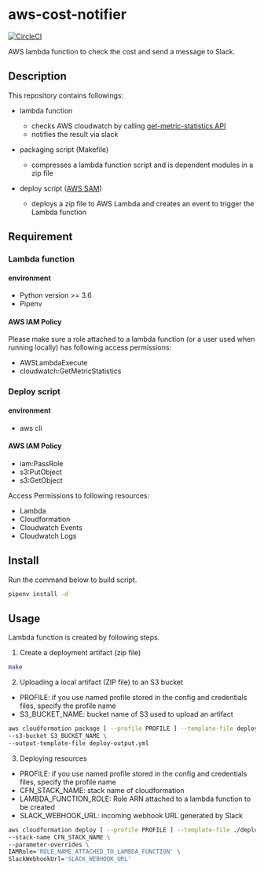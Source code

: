 # aws-cost-notifier

[![CircleCI](https://circleci.com/gh/ytakahashi/aws-cost-notifier.svg?style=shield&circle-token=0c194c7ed2a65b5983ea0292196483067f317f72)](https://circleci.com/gh/ytakahashi/aws-cost-notifier)


AWS lambda function to check the cost and send a message to Slack.

## Description

This repository contains followings:
- lambda function 
  - checks AWS cloudwatch by calling [get-metric-statistics API](https://docs.aws.amazon.com/cli/latest/reference/cloudwatch/get-metric-statistics.html)
  - notifies the result via slack

- packaging script (Makefile)
  - compresses a lambda function script and is dependent modules in a zip file

- deploy script ([AWS SAM](https://github.com/awslabs/serverless-application-model))
  - deploys a zip file to AWS Lambda and creates an event to trigger the Lambda function


## Requirement

### Lambda function

#### environment

- Python version >= 3.6
- Pipenv 

#### AWS IAM Policy

Please make sure a role attached to a lambda function (or a user used when running locally) has following access permissions:

- AWSLambdaExecute
- cloudwatch:GetMetricStatistics

### Deploy script

#### environment

- aws cli

#### AWS IAM Policy

- iam:PassRole
- s3:PutObject
- s3:GetObject

Access Permissions to following resources:

- Lambda  
- Cloudformation
- Cloudwatch Events
- Cloudwatch Logs



## Install

Run the command below to build script.

```bash
pipenv install -d
```

## Usage

Lambda function is created by following steps.

1. Create a deployment artifact (zip file)

```bash
make
```

2. Uploading a local artifact (ZIP file) to an S3 bucket 

- PROFILE: if you use named profile stored in the config and credentials files, specify the profile name
- S3_BUCKET_NAME: bucket name of S3 used to upload an artifact

```bash
aws cloudformation package [ --profile PROFILE ] --template-file deploy.yml \
--s3-bucket S3_BUCKET_NAME \
--output-template-file deploy-output.yml
```

3. Deploying resources

- PROFILE: if you use named profile stored in the config and credentials files, specify the profile name
- CFN_STACK_NAME: stack name of cloudformation
- LAMBDA_FUNCTION_ROLE: Role ARN attached to a lambda function to be created
- SLACK_WEBHOOK_URL: incoming webhook URL generated by Slack

```Bash
aws cloudformation deploy [ --profile PROFILE ] --template-file ./deploy-output.yml \
--stack-name CFN_STACK_NAME \
--parameter-overrides \
IAMRole='ROLE_NAME_ATTACHED_TO_LAMBDA_FUNCTION' \
SlackWebhookUrl='SLACK_WEBHOOK_URL'
```

